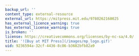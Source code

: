 ```yaml
---
backup_url: ''
content_type: external-resource
external_url: https://mitpress.mit.edu/9780262160025
has_external_licence_warning: true
has_external_license_warning: true
is_broken: ''
license: https://creativecommons.org/licenses/by-nc-sa/4.0/
title: '![Buy at MIT Press](/images/mp_logo.gif)'
uid: 9236594a-32cf-4436-8c86-b3682bfb82a9
---
```

